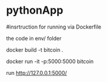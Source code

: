 # pythonApp
#insrtruction for running via Dockerfile

the code in env/ folder

docker build -t bitcoin .

docker run -it -p:5000:5000 bitcoin

run http://127.0.0.1:5000/
